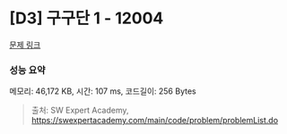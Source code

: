 # [D3] 구구단 1 - 12004 

[문제 링크](https://swexpertacademy.com/main/code/problem/problemDetail.do?contestProbId=AXkcWgFa8sADFAS8) 

### 성능 요약

메모리: 46,172 KB, 시간: 107 ms, 코드길이: 256 Bytes



> 출처: SW Expert Academy, https://swexpertacademy.com/main/code/problem/problemList.do